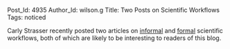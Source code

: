 Post_Id: 4935
Author_Id: wilson.g
Title: Two Posts on Scientific Workflows
Tags: noticed

<p>Carly Strasser recently posted two articles on <a href="http://dcxl.cdlib.org/?p=905">informal</a> and <a href="http://dcxl.cdlib.org/?p=925">formal</a> scientific workflows, both of which are likely to be interesting to readers of this blog.</p>
